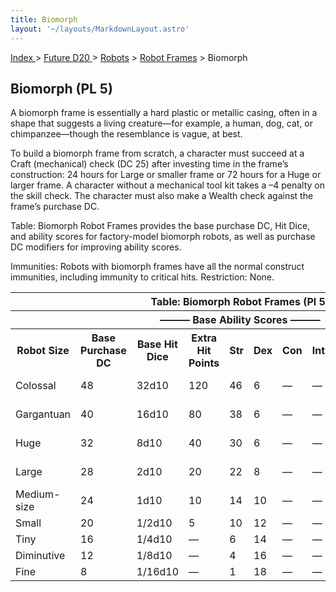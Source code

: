 ```yaml
---
title: Biomorph
layout: '~/layouts/MarkdownLayout.astro'
---
```


[ Index ](/) > [ Future D20 ](/future.d20.srd) > [Robots](/future.d20.srd/robots) > [Robot Frames](/future.d20.srd/robots/robot.frames) > Biomorph

## Biomorph (PL 5)

A biomorph frame is essentially a hard plastic or metallic casing, often in a
shape that suggests a living creature—for example, a human, dog, cat, or
chimpanzee—though the resemblance is vague, at best.

To build a biomorph frame from scratch, a character must succeed at a Craft
(mechanical) check (DC 25) after investing time in the frame’s construction:
24 hours for Large or smaller frame or 72 hours for a Huge or larger frame. A
character without a mechanical tool kit takes a –4 penalty on the skill check.
The character must also make a Wealth check against the frame’s purchase DC.

Table: Biomorph Robot Frames provides the base purchase DC, Hit Dice, and
ability scores for factory-model biomorph robots, as well as purchase DC
modifiers for improving ability scores.

Immunities: Robots with biomorph frames have all the normal construct
immunities, including immunity to critical hits. Restriction: None.


<table> <tr><th colspan="12">Table: Biomorph Robot Frames (Pl 5)</th></tr> <tr><th colspan="12">——— Base Ability Scores ———</th></tr> <tr><th>Robot Size</th><th>Base Purchase DC</th><th>Base Hit Dice</th><th>Extra Hit Points</th><th>Str</th><th>Dex</th><th>Con</th><th>Int</th><th>Wis</th><th>Cha</th><th>Maximum Hit Dice/Purchase DC Modifier</th></tr> <tr><td>Colossal</td><td>48</td><td>32d10</td><td>120</td><td>46</td><td>6</td><td>—</td><td>—</td><td>10</td><td>1</td><td>64d10/+3 per HD</td></tr> <tr class="shaded"><td>Gargantuan</td><td>40</td><td>16d10</td><td>80</td><td>38</td><td>6</td><td>—</td><td>—</td><td>10</td><td>1</td><td>31d10/+3 per HD</td></tr> <tr><td>Huge</td><td>32</td><td>8d10</td><td>40</td><td>30</td><td>6</td><td>—</td><td>—</td><td>10</td><td>1</td><td>15d10/+2 per HD</td></tr> <tr class="shaded"><td>Large</td><td>28</td><td>2d10</td><td>20</td><td>22</td><td>8</td><td>—</td><td>—</td><td>10</td><td>1</td><td>7d10/+1 per HD</td></tr> <tr><td>Medium-size</td><td>24</td><td>1d10</td><td>10</td><td>14</td><td>10</td><td>—</td><td>—</td><td>10</td><td>1</td><td>—</td></tr> <tr class="shaded"><td>Small</td><td>20</td><td>1/2d10</td><td>5</td><td>10</td><td>12</td><td>—</td><td>—</td><td>10</td><td>1</td><td>—</td></tr> <tr><td>Tiny</td><td>16</td><td>1/4d10</td><td>—</td><td>6</td><td>14</td><td>—</td><td>—</td><td>10</td><td>1</td><td>—</td></tr> <tr class="shaded"><td>Diminutive</td><td>12</td><td>1/8d10</td><td>—</td><td>4</td><td>16</td><td>—</td><td>—</td><td>10</td><td>1</td><td>—</td></tr> <tr><td>Fine</td><td>8</td><td>1/16d10</td><td>—</td><td>1</td><td>18</td><td>—</td><td>—</td><td>10</td><td>1</td><td>—</td></tr> </table>


